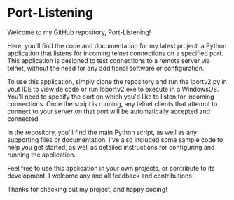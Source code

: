 # Port-Listening

Welcome to my GitHub repository, Port-Listening!

Here, you'll find the code and documentation for my latest project: a Python application that listens for incoming telnet connections on a specified port. This application is designed to test connections to a remote server via telnet, without the need for any additional software or configuration.

To use this application, simply clone the repository and run the lportv2.py in yout IDE to view de code or run loportv2.exe to execute in a WindowsOS.
You'll need to specify the port on which you'd like to listen for incoming connections. Once the script is running, any telnet clients that attempt to connect to your server on that port will be automatically accepted and connected.

In the repository, you'll find the main Python script, as well as any supporting files or documentation. I've also included some sample code to help you get started, as well as detailed instructions for configuring and running the application.

Feel free to use this application in your own projects, or contribute to its development. I welcome any and all feedback and contributions.

Thanks for checking out my project, and happy coding!
